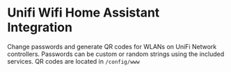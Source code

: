 # Unifi Wifi Home Assistant Integration

Change passwords and generate QR codes for WLANs on UniFi Network controllers. Passwords can be custom or random strings using the included services. QR codes are located in ```/config/www```
